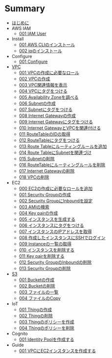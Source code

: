 # Summary
* [はじめに](README.md)
* AWS IAM
	* [001 IAM User](iam/001_iamuser.md)
* Install
	* [001 AWS CLIのインストール](install/001_install.md)
	* [002 jqのインストール](install/002_jq.md)
* Configure
	* [001 Configure](configure/001_setting.md)
* [VPC](vpc/README.md)
	* [001 VPCの作成に必要なロール](vpc/001_permission.md)
	* [002 VPCの作成](vpc/002_create_vpc.md)
	* [003 VPC関連情報を表示](vpc/003_describe_vpc.md)
	* [004 VPCにタグをつける](vpc/004_create_tag.md)
	* [005 Availability Zoneを調べる](vpc/005_describe_availability_zone.md)
	* [006 Subnetの作成](vpc/006_create_subnet.md)
	* [007 Subnetにタグをつける](vpc/007_create_subnet_tag.md)
	* [008 Internet Gatewayの作成](vpc/008_create_gateway.md)
	* [009 Internet Gatewayにタグをつける](vpc/009_add_gateway_tag.md)
	* [010 Internet GatewayとVPCを関連付ける](vpc/010_vpc_gateway.md)
	* [011 RouteTableのIDの取得](vpc/011_modify_route_table.md)
	* [012 RouteTableにタグをつける](vpc/012_create_route_table_tag.md)
	* [013 Route Tableにルーティングルールを追加](vpc/013_add_rule.md)
	* [014 Route TableにSubnetを関連づけ](vpc/014_associate_subnet.md)
	* [015 Subnetの削除](vpc/015_delete_subnet.md)
	* [016 RouteTableにルーティングルールを削除](vpc/016_delete_route.md)
	* [017 Internet Gatewayの削除](vpc/017_delete_gateway.md)
	* [018 VPCの削除](vpc/018_delete_vpc.md)
* EC2
	* [000 EC2の作成に必要なロールを追加](/ec2/000_permission.md)
	* [001 Security Groupの作成](/ec2/001_create_security.md)
	* [002 Security GroupにInboundを設定](/ec2/002_add_inbound.md)
	* [003 AMIの検索](/ec2/003_search_ami.md)
	* [004 Key pairの作成](/ec2/004_key_pair.md)
	* [005 インスタンスを生成する](/ec2/005_create_instance.md)
	* [006 インスタンスにタグをつける](/ec2/006_create_instance_tag.md)
	* [007 インスタンスのIPアドレスを取得](/ec2/007_get_instance_ip.md)
	* [008 作成したインスタンスにSSHでログイン](/ec2/008_login_ec2.md)
	* [009 Instanceの一覧の取得](/ec2/009_describe.md)
	* [010 インスタンスを削除する](/ec2/010_delete_instance.md)
	* [011 Key pairを削除する](/ec2/011_delete_key_pair.md)
	* [012 Security GroupのInboundの削除](/ec2/012_del_inbound.md)
	* [013 Security Groupの削除](/ec2/013_delete_security.md)
* [S3](s3/README.md)
	* [001 Bucketの作成](s3/001_make_bucket.md)
	* [002 Bucketの削除](s3/002_remove_bucket.md)
	* [003 ファイルの一覧](s3/003_ls.md)
	* [004 ファイルのCopy](s3/004_copy.md)
* IoT
	* [001 Thingの作成](iot/001_create_thing.md)
	* [002 Thingの削除](iot/002_delete_thing.md)
	* [003 Thingのポリシーを作成](iot/003_create_policy.md)
	* [004 Thingのポリシーを削除](iot/004_delete_policy.md)
* Cognito
	* [001 Identity Poolを作成する](cognito/001_create-identity.md)
* Guide
	* [001 VPCにEC2インスタンスを作成する](guide/001_create_ec2_instance_in_vpc.md)